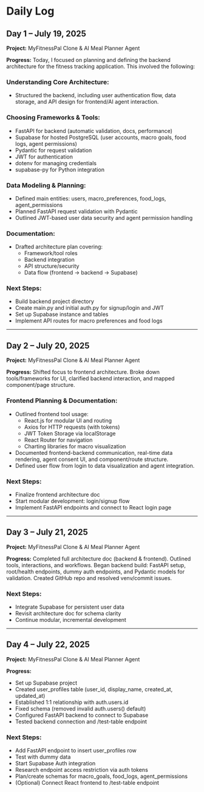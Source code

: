 # Daily Log

## Day 1 – July 19, 2025
**Project:** MyFitnessPal Clone & AI Meal Planner Agent

**Progress:**
Today, I focused on planning and defining the backend architecture for the fitness tracking application. This involved the following:

### Understanding Core Architecture:
- Structured the backend, including user authentication flow, data storage, and API design for frontend/AI agent interaction.

### Choosing Frameworks & Tools:
- FastAPI for backend (automatic validation, docs, performance)
- Supabase for hosted PostgreSQL (user accounts, macro goals, food logs, agent permissions)
- Pydantic for request validation
- JWT for authentication
- dotenv for managing credentials
- supabase-py for Python integration

### Data Modeling & Planning:
- Defined main entities: users, macro_preferences, food_logs, agent_permissions
- Planned FastAPI request validation with Pydantic
- Outlined JWT-based user data security and agent permission handling

### Documentation:
- Drafted architecture plan covering:
  - Framework/tool roles
  - Backend integration
  - API structure/security
  - Data flow (frontend → backend → Supabase)

### Next Steps:
- Build backend project directory
- Create main.py and initial auth.py for signup/login and JWT
- Set up Supabase instance and tables
- Implement API routes for macro preferences and food logs

---

## Day 2 – July 20, 2025
**Project:** MyFitnessPal Clone & AI Meal Planner Agent

**Progress:**
Shifted focus to frontend architecture. Broke down tools/frameworks for UI, clarified backend interaction, and mapped component/page structure.

### Frontend Planning & Documentation:
- Outlined frontend tool usage:
  - React.js for modular UI and routing
  - Axios for HTTP requests (with tokens)
  - JWT Token Storage via localStorage
  - React Router for navigation
  - Charting libraries for macro visualization
- Documented frontend-backend communication, real-time data rendering, agent consent UI, and component/route structure.
- Defined user flow from login to data visualization and agent integration.

### Next Steps:
- Finalize frontend architecture doc
- Start modular development: login/signup flow
- Implement FastAPI endpoints and connect to React login page

---

## Day 3 – July 21, 2025
**Project:** MyFitnessPal Clone & AI Meal Planner Agent

**Progress:**
Completed full architecture doc (backend & frontend). Outlined tools, interactions, and workflows. Began backend build: FastAPI setup, root/health endpoints, dummy auth endpoints, and Pydantic models for validation. Created GitHub repo and resolved venv/commit issues.

### Next Steps:
- Integrate Supabase for persistent user data
- Revisit architecture doc for schema clarity
- Continue modular, incremental development

---

## Day 4 – July 22, 2025
**Project:** MyFitnessPal Clone & AI Meal Planner Agent

**Progress:**
- Set up Supabase project
- Created user_profiles table (user_id, display_name, created_at, updated_at)
- Established 1:1 relationship with auth.users.id
- Fixed schema (removed invalid auth.users() default)
- Configured FastAPI backend to connect to Supabase
- Tested backend connection and /test-table endpoint

### Next Steps:
- Add FastAPI endpoint to insert user_profiles row
- Test with dummy data
- Start Supabase Auth integration
- Research endpoint access restriction via auth tokens
- Plan/create schemas for macro_goals, food_logs, agent_permissions
- (Optional) Connect React frontend to /test-table endpoint 